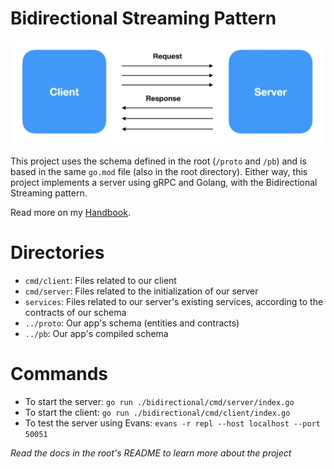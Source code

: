 # Bidirectional Streaming Pattern

![Bidirectional streaming](../docs/img/bidirectional-streaming.png)

This project uses the schema defined in the root (`/proto` and `/pb`) and is based in the same `go.mod` file (also in the root directory).
Either way, this project implements a server using gRPC and Golang, with the Bidirectional Streaming pattern.

Read more on my [Handbook](https://cloudy-marsupial-788.notion.site/Bidirectional-streaming-a92307d84a3842e184920f7691a4bb6f).

# Directories

- `cmd/client`: Files related to our client
- `cmd/server`: Files related to the initialization of our server
- `services`: Files related to our server's existing services, according to the contracts of our schema
- `../proto`: Our app's schema (entities and contracts)
- `../pb`: Our app's compiled schema

# Commands

- To start the server: `go run ./bidirectional/cmd/server/index.go`
- To start the client: `go run ./bidirectional/cmd/client/index.go`
- To test the server using Evans: `evans -r repl --host localhost --port 50051`

_Read the docs in the root's README to learn more about the project_
